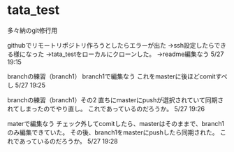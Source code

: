 # tata_test
多々納のgit修行用

githubでリモートリポジトリ作ろうとしたらエラーが出た
→ssh設定したらできる様になった
→tata_testをローカルにクローンした。
→readme編集なう
5/27 19:15

branchの練習（branch1）
branch1で編集なう
これをmasterに後ほどcomitすべし
5/27 19:25

branchの練習（branch1）その2
直ちにmasterにpushが選択されていて同期されてしまったのでやり直し。
これであっているのだろうか。
5/27 19:26

materで編集なう
チェック外してcomitしたら、masterはそのままで、branch1のみ編集できていた。
その後、branch1をmasterにpushしたら同期された。
これであっているのだろうか。
5/27 19:28
